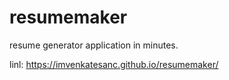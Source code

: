 # resumemaker
resume generator application in minutes.

linl: https://imvenkatesanc.github.io/resumemaker/
